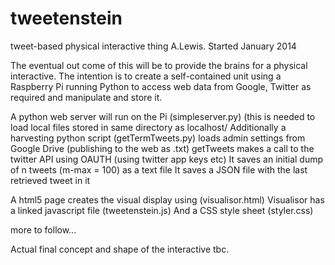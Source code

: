 tweetenstein
============

tweet-based physical interactive thing
A.Lewis. Started January 2014

The eventual out come of this will be to provide the brains for a physical interactive.
The intention is to create a self-contained unit using a Raspberry Pi running Python to access web data from Google, Twitter as required and manipulate and store it.

A python web server will run on the Pi (simpleserver.py) (this is needed to load local files stored in same directory as localhost/
Additionally a harvesting python script (getTermTweets.py) loads admin settings from Google Drive (publishing to the web as .txt)
getTweets makes a call to the twitter API using OAUTH (using twitter app keys etc)
It saves an initial dump of n tweets (m-max = 100) as a text file 
It saves a JSON file with the last retrieved tweet in it

A html5 page creates the visual display using <canvas> (visualisor.html)
Visualisor has a linked javascript file (tweetenstein.js)
And a CSS style sheet (styler.css) 


more to follow...

Actual final concept and shape of the interactive tbc. 
